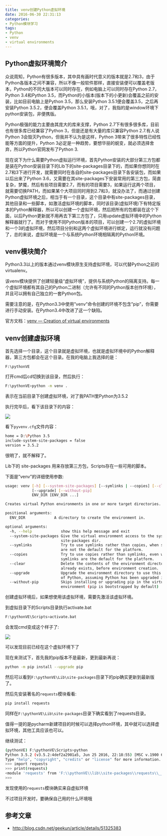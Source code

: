 ```yaml
---
title: venv创建Python虚拟环境
date: 2016-06-30 22:31:13
categories: 
- Python模块学习
tags:
- Python
- venv
- virtual environments
---
```


## Python虚拟环境简介
众说周知，Python有很多版本，其中具有画时代意义的版本就是2.7和3，由于Python各版本之间不兼容，所以不像一般软件那样，直接安装便可以覆盖老版本，Python的不同大版本可以同时存在，例如电脑上可以同时存在Python 2.7，Python 3.4和Python 3.5，而Python的小版本(版本下的小更新)会覆盖之前的安装，比如目前电脑上是Python 3.5，那么安装Python 3.5.1便会覆盖3.5，之后再安装Python 3.5.2，便会覆盖Python 3.5.1，哦，对了，我指的是window环境下python安装包，非便携版。

Python极强的能力主要由其庞大的库来支撑，Python 2.7下有很多很多库，目前也有很多库已经兼容了Python 3，但是还是有大量的库只兼容Python 2.7.有人说Python 3会毁灭Python，但我并不认为是这样，Python 3带来了很多特性已经性能等方面的提升，Python 3必定是一种趋势，要想华丽的蜕变，就必须选择舍弃，所以Python官网发布了Python 3.

<!-- more -->

现在说下为什么需要Python虚拟运行环境，首先Python安装的大部分第三方包都是装在Python安装目录下的Lib下的site-packages目录下的，而如果你想同时在2.7和3下进行开发，就需要同时在各自的site-packages目录下各安装包，而如果以后出来了Python 3.6，又需要在其site-packages下安装常用的第三方包，简直复杂，梦魇，然后有些项目需要2.7，而有的项目需要3，如果运行这两个项目，就需要切换PATH，而如果某个大项目同时用到2.7和3，就没办法了，而通过创建Python虚拟环境之后，相当于有一个目录，这个目录中有site-packages目录，其他目录和一些脚本，如激活虚拟环境的脚本，同时该目录(虚拟环境)下有特定版本的Python解释器，所以可以创建一个虚拟环境，然后把所有的包都装在这个下面，以后Python更新就不用再去下第三方包了，只用update虚拟环境中的Python解释器就行了。而对于使用不同Python版本的项目，可以创建一个2.7的虚拟环境和一个3的虚拟环境，然后项目分别和这两个虚拟环境进行绑定，运行就没有问题了，总的来说，虚拟环境是一个与系统Python环境相隔离的Python环境。

## venv模块简介
Python3.3以上的版本通过venv模块原生支持虚拟环境，可以代替Python之前的virtualenv。

该venv模块提供了创建轻量级“虚拟环境”，提供与系统Python的隔离支持。每一个虚拟环境都有其自己的Python二进制（允许有不同的Python版本创作环境），并且可以拥有自己独立的一套Python包。

需要注意的是，在Python3.3中使用”venv”命令创建的环境不包含”pip”，你需要进行手动安装。在Python3.4中改进了这一个缺陷。

官方文档：[venv — Creation of virtual environments](https://docs.python.org/3/library/venv.html)

## venv创建虚拟环境
首先选择一个目录，这个目录就是虚拟环境，也就是虚拟环境中的Python解释器，第三方包都会在这个目录。在我的电脑上我选择的是：

	F:\pythonVE

打开cmd后cd切换到该目录，然后执行：

```bash
F:\pythonVE>python -m venv .
```

表示在当前目录下创建虚拟环境，对了我PATH里Python为3.5.2

执行完毕后，看下该目录下的内容：

![](http://i.imgur.com/nEoobC9.png)

看下`pyvenv.cfg`文件内容：

```bash
home = D:\Python 3.5
include-system-site-packages = false
version = 3.5.2
```

很明了，就不解释了。

Lib下的 site-packages 用来存放第三方包，Scripts存在一些可用的脚本。

下面是”venv”的详细使用参数:

```bash
usage: venv [-h] [--system-site-packages] [--symlinks | --copies] [--clear]
            [--upgrade] [--without-pip]
            ENV_DIR [ENV_DIR ...]

Creates virtual Python environments in one or more target directories.

positional arguments:
  ENV_DIR             A directory to create the environment in.

optional arguments:
  -h, --help             show this help message and exit
  --system-site-packages Give the virtual environment access to the system
                         site-packages dir.
  --symlinks             Try to use symlinks rather than copies, when symlinks
                         are not the default for the platform.
  --copies               Try to use copies rather than symlinks, even when
                         symlinks are the default for the platform.
  --clear                Delete the contents of the environment directory if it
                         already exists, before environment creation.
  --upgrade              Upgrade the environment directory to use this version
                         of Python, assuming Python has been upgraded in-place.
  --without-pip          Skips installing or upgrading pip in the virtual
                         environment (pip is bootstrapped by default)
```

创建虚拟环境后，如果想使用该虚拟环境，需要先激活该虚拟环境。

到虚拟目录下的Scripts目录执行activate.bat

```bash
F:\pythonVE\Scripts>activate.bat
```

会发现cmd变成这个样子了:

![](http://i.imgur.com/f9oziA1.png)

可以发现目前已经在这个虚拟环境下了

现在来测试下，首先我的pip版本不是最新，更到最新再说：

```bash
python -m pip install --upgrade pip
```

然后可以看到`F:\pythonVE\Lib\site-packages`目录下的pip确实更新到最新版了。

然后先安装著名的`requests`模块看看:

```bash
pip install requests
```

同样在`F:\pythonVE\Lib\site-packages`目录下确实看到了requests目录。

值得一提的是pycharm新建项目的时候可以选择python环境，其中就可以选择虚拟环境，其他工具应该也可以。

继续测试：

```bash
(pythonVE) F:\pythonVE\Scripts>python
Python 3.5.2 (v3.5.2:4def2a2901a5, Jun 25 2016, 22:18:55) [MSC v.1900 64 bit (AMD64)] on win32
Type "help", "copyright", "credits" or "license" for more information.
>>> import requests
>>> print(requests)
<module 'requests' from 'F:\\pythonVE\\lib\\site-packages\\requests\\__init__.py'>
>>>
```

发现使用的`requests`模块确实来自虚拟环境

不过项目开发时，要确保自己用的什么环境哦

## 参考文章

- http://blog.csdn.net/geekun/article/details/51325383

